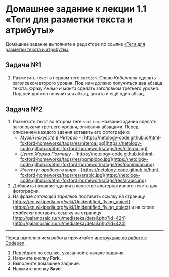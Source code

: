 # Домашнее задание к лекции 1.1 «Теги для разметки текста и атрибуты»
Домашнее задание выполните в редакторе по ссылке [«Теги для разметки текста и атрибуты»](https://codepen.io/Netology/pen/XqOYGy?editors=1000)

## Задача №1
1. Разметить текст в первом теге `section`. Слово *Киберпанк* сделать заголовком второго уровня. Под ним должно получиться два абзаца текста. Фразу *Аниме и манга* сделать заголовком третьего уровня. Под ней должен получиться абзац, цитата и ещё один абзац.

## Задача №2
1. Разметить текст во втором теге `section`. Названия зданий сделать заголовками третьего уровня, описания абзацами. Перед описанием каждого здания вставить его фотографию:
    * *Музей искусств в Нитерое* - [https://netology-code.github.io/html-foxford-homeworks/tags/res/niteroa.jpg](https://netology-code.github.io/html-foxford-homeworks/tags/res/niteroa.jpg)
    * *Центр Жоржа Помпиду* - [https://netology-code.github.io/html-foxford-homeworks/tags/res/pompidoo.jpg](https://netology-code.github.io/html-foxford-homeworks/tags/res/pompidoo.jpg)
    * *Институт арабского мира* - [https://netology-code.github.io/html-foxford-homeworks/tags/res/arabic.jpg](https://netology-code.github.io/html-foxford-homeworks/tags/res/arabic.jpg)
2. Добавить название здания в качестве альтернативного текста для фотографии.
3. На фразе *летающей тарелкой* поставить ссылку на страницу [https://en.wikipedia.org/wiki/Unidentified_flying_object](https://en.wikipedia.org/wiki/Unidentified_flying_object) и на слове *арабески* поставить ссылку на страницу [http://galamosaic.ru/ru/mediateka/detail.php?id=424](http://galamosaic.ru/ru/mediateka/detail.php?id=424)

---
Перед выполнением работы прочитайте [инструкцию по работе с Codepen](https://netology-code.github.io/guides/codepen/).

1. Перейдите по ссылке, указанной в начале задания.
2. Нажмите кнопку **Fork**.
3. Выполните домашнее задание.
4. Нажмите кнопку **Save**.
